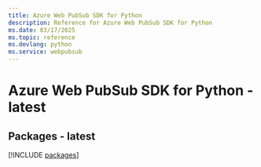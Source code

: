 ```yaml
---
title: Azure Web PubSub SDK for Python
description: Reference for Azure Web PubSub SDK for Python
ms.date: 03/17/2025
ms.topic: reference
ms.devlang: python
ms.service: webpubsub
---
```

# Azure Web PubSub SDK for Python - latest
## Packages - latest
[!INCLUDE [packages](web-pubsub-index.md)]